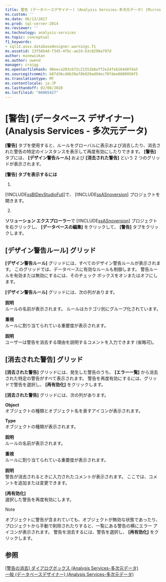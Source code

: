 ```yaml
---
title: 警告 (データベースデザイナー) (Analysis Services-多次元データ) |Microsoft Docs
ms.custom: ''
ms.date: 06/13/2017
ms.prod: sql-server-2014
ms.reviewer: ''
ms.technology: analysis-services
ms.topic: conceptual
f1_keywords:
- sql12.asvs.databasedesigner.warnings.f1
ms.assetid: 13f58b4d-f345-4fbc-ae2d-b3c8290a797d
author: minewiskan
ms.author: owend
manager: craigg
ms.openlocfilehash: 90eeca203c672c21551b8aff2e24feb164d8fda5
ms.sourcegitcommit: b87d36c46b39af8b929ad94ec707dee8800950f5
ms.translationtype: MT
ms.contentlocale: ja-JP
ms.lasthandoff: 02/08/2020
ms.locfileid: "66065427"
---
```

# <a name="warnings-database-designer-analysis-services---multidimensional-data"></a>[警告] (データベース デザイナー) (Analysis Services - 多次元データ)
  
  **[警告]** タブを使用すると、ルールをグローバルに表示および消去したり、消去された警告の特定のインスタンスを表示して再度有効にしたりできます。 
  **[警告]** タブには、 **[デザイン警告ルール]** および **[消去された警告]** という 2 つのグリッドが表示されます。  
  
 **[警告] タブを表示するには**  
  
1.  
  [!INCLUDE[ssBIDevStudioFull](../includes/ssbidevstudiofull-md.md)]で、 [!INCLUDE[ssASnoversion](../includes/ssasnoversion-md.md)] プロジェクトを開きます。  
  
2.  
  **ソリューション エクスプローラー**で [!INCLUDE[ssASnoversion](../includes/ssasnoversion-md.md)] プロジェクトを右クリックし、 **[データベースの編集]** をクリックして、 **[警告]** タブをクリックします。  
  
## <a name="design-warning-rules-grid"></a>[デザイン警告ルール] グリッド  
 
  **[デザイン警告ルール]** グリッドには、すべてのデザイン警告ルールが表示されます。 このグリッドでは、データベースに有効なルールも制御します。 警告ルールを有効または無効にするには、そのチェック ボックスをオンまたはオフにします。  
  
 
  **[デザイン警告ルール]** グリッドには、次の列があります。  
  
 **説明**  
 ルールの名前が表示されます。 ルールはカテゴリ別にグループ化されています。  
  
 **重視**  
 ルールに割り当てられている重要度が表示されます。  
  
 **説明**  
 ユーザーは警告を消去する理由を説明するコメントを入力できます (省略可)。  
  
## <a name="dismissed-warnings-grid"></a>[消去された警告] グリッド  
 
  **[消去された警告]** グリッドには、発生した警告のうち、 **[エラー一覧]** から消去された特定の警告がすべて表示されます。 警告を再度有効にするには、グリッドで警告を選択し、 **[再有効化]** をクリックします。  
  
 
  **[消去された警告]** グリッドには、次の列があります。  
  
 **Object**  
 オブジェクトの種類とオブジェクト名を表すアイコンが表示されます。  
  
 **Type**  
 オブジェクトの種類が表示されます。  
  
 **説明**  
 ルールの名前が表示されます。  
  
 **重視**  
 ルールに割り当てられている重要度が表示されます。  
  
 **説明**  
 警告が消去されるときに入力されたコメントが表示されます。 ここでは、コメントを追加または変更できます。  
  
 **[再有効化]**  
 選択した警告を再度有効にします。  
  
> [!NOTE]  
>  オブジェクトに警告が含まれていても、オブジェクトが無効な状態であったり、プロジェクトから手動で削除されたりすると、一覧にある警告の横にエラー アイコンが表示されます。 警告を消去するには、警告を選択し、 **[再有効化]** をクリックします。  
  
## <a name="see-also"></a>参照  
 [[警告の消去] ダイアログボックス &#40;Analysis Services-多次元データ&#41;](dismiss-warning-dialog-box-analysis-services-multidimensional-data.md)   
 [一般 &#40;データベースデザイナー&#41; &#40;Analysis Services-多次元データ&#41;](general-database-designer-analysis-services-multidimensional-data.md)  
  
  

